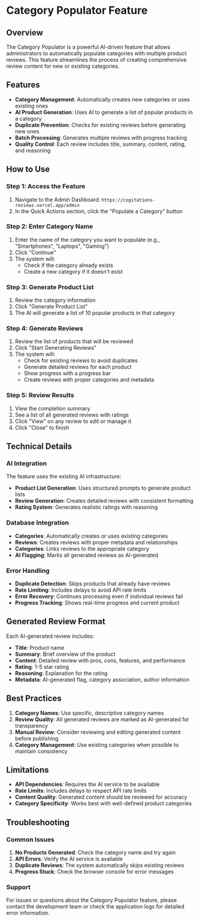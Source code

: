 # Category Populator Feature

## Overview

The Category Populator is a powerful AI-driven feature that allows administrators to automatically populate categories with multiple product reviews. This feature streamlines the process of creating comprehensive review content for new or existing categories.

## Features

- **Category Management**: Automatically creates new categories or uses existing ones
- **AI Product Generation**: Uses AI to generate a list of popular products in a category
- **Duplicate Prevention**: Checks for existing reviews before generating new ones
- **Batch Processing**: Generates multiple reviews with progress tracking
- **Quality Control**: Each review includes title, summary, content, rating, and reasoning

## How to Use

### Step 1: Access the Feature

1. Navigate to the Admin Dashboard: `https://cogitations-reviews.vercel.app/admin`
2. In the Quick Actions section, click the "Populate a Category" button

### Step 2: Enter Category Name

1. Enter the name of the category you want to populate (e.g., "Smartphones", "Laptops", "Gaming")
2. Click "Continue"
3. The system will:
   - Check if the category already exists
   - Create a new category if it doesn't exist

### Step 3: Generate Product List

1. Review the category information
2. Click "Generate Product List"
3. The AI will generate a list of 10 popular products in that category

### Step 4: Generate Reviews

1. Review the list of products that will be reviewed
2. Click "Start Generating Reviews"
3. The system will:
   - Check for existing reviews to avoid duplicates
   - Generate detailed reviews for each product
   - Show progress with a progress bar
   - Create reviews with proper categories and metadata

### Step 5: Review Results

1. View the completion summary
2. See a list of all generated reviews with ratings
3. Click "View" on any review to edit or manage it
4. Click "Close" to finish

## Technical Details

### AI Integration

The feature uses the existing AI infrastructure:
- **Product List Generation**: Uses structured prompts to generate product lists
- **Review Generation**: Creates detailed reviews with consistent formatting
- **Rating System**: Generates realistic ratings with reasoning

### Database Integration

- **Categories**: Automatically creates or uses existing categories
- **Reviews**: Creates reviews with proper metadata and relationships
- **Categories**: Links reviews to the appropriate category
- **AI Flagging**: Marks all generated reviews as AI-generated

### Error Handling

- **Duplicate Detection**: Skips products that already have reviews
- **Rate Limiting**: Includes delays to avoid API rate limits
- **Error Recovery**: Continues processing even if individual reviews fail
- **Progress Tracking**: Shows real-time progress and current product

## Generated Review Format

Each AI-generated review includes:

- **Title**: Product name
- **Summary**: Brief overview of the product
- **Content**: Detailed review with pros, cons, features, and performance
- **Rating**: 1-5 star rating
- **Reasoning**: Explanation for the rating
- **Metadata**: AI-generated flag, category association, author information

## Best Practices

1. **Category Names**: Use specific, descriptive category names
2. **Review Quality**: All generated reviews are marked as AI-generated for transparency
3. **Manual Review**: Consider reviewing and editing generated content before publishing
4. **Category Management**: Use existing categories when possible to maintain consistency

## Limitations

- **API Dependencies**: Requires the AI service to be available
- **Rate Limits**: Includes delays to respect API rate limits
- **Content Quality**: Generated content should be reviewed for accuracy
- **Category Specificity**: Works best with well-defined product categories

## Troubleshooting

### Common Issues

1. **No Products Generated**: Check the category name and try again
2. **API Errors**: Verify the AI service is available
3. **Duplicate Reviews**: The system automatically skips existing reviews
4. **Progress Stuck**: Check the browser console for error messages

### Support

For issues or questions about the Category Populator feature, please contact the development team or check the application logs for detailed error information. 